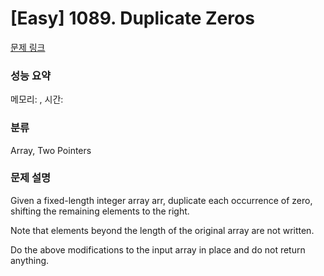 # [Easy] 1089. Duplicate Zeros

[문제 링크](https://leetcode.com/problems/duplicate-zeros/) 

### 성능 요약

메모리: , 시간:  

### 분류

Array, Two Pointers

### 문제 설명

<p>Given a fixed-length integer array arr, duplicate each occurrence of zero, shifting the remaining elements to the right.</p>
<p>Note that elements beyond the length of the original array are not written.</p>
<p>Do the above modifications to the input array in place and do not return anything.</p>
